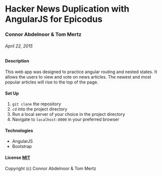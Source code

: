 # Hacker News Duplication with AngularJS for Epicodus

### Connor Abdelnoor & Tom Mertz

###### April 22, 2015

#### Description

This web app was designed to practice angular routing and nested states. It allows the users to view and vote on news articles. The newest and most popular articles will rise to the top of the page.

#### Set Up

1. `git clone` the repository
2. `cd` into the project directory
3. Run a local server of your choice in the project directory
4. Navigate to `localhost:8000` in your preferred browser

#### Technologies

* AngularJS
* Bootstrap

#### License [MIT](https://gist.github.com/tfmertz/f59650110a594d4e226b)

Copyright (c) Connor Abdelnoor & Tom Mertz
